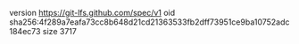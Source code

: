 version https://git-lfs.github.com/spec/v1
oid sha256:4f289a7eafa73cc8b648d21cd21363533fb2dff73951ce9ba10752adc184ec73
size 3717
